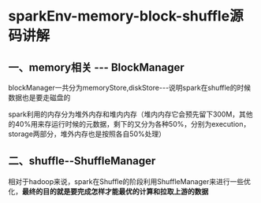 # sparkEnv-memory-block-shuffle源码讲解

## 一、memory相关 --- BlockManager

blockManager一共分为memoryStore,diskStore---说明spark在shuffle的时候数据也是要走磁盘的

spark利用的内存分为堆外内存和堆内内存（堆内内存它会预先留下300M，其他的40%用来存运行时候的元数据，剩下的又分为各种50%，分别为execution，storage两部分，堆外内存也是按照各自50%处理）

## 二、shuffle--ShuffleManager

相对于hadoop来说，spark在Shuffle的阶段利用ShuffleManager来进行一些优化，**最终的目的就是要完成怎样才能最优的计算和拉取上游的数据**



